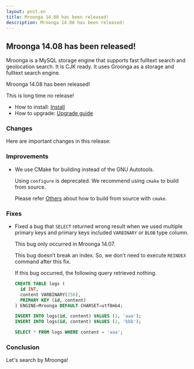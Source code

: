 ```yaml
---
layout: post.en
title: Mroonga 14.08 has been released!
description: Mroonga 14.08 has been released!
---
```


## Mroonga 14.08 has been released!

Mroonga is a MySQL storage engine that supports fast fulltext search
and geolocation search. It is CJK ready. It uses Groonga as a storage
and fulltext search engine.

Mroonga 14.08 has been released!

This is long time no release!

* How to install: [Install](/docs/install.html)
* How to upgrade: [Upgrade guide](/docs/upgrade.html)

### Changes

Here are important changes in this release:

### Improvements

* We use CMake for building instead of the GNU Autotools.

  Using `configure` is deprecated. We recommend using `cmake` to build from source.

  Please refer [Others](/docs/install/others.html) about how to build from source with `cmake`.

### Fixes

* Fixed a bug that `SELECT` returned wrong result when we used multiple primary keys and primary keys included `VARBINARY` or `BLOB` type column.

  This bug only occurred in Mroonga 14.07.

  This bug doesn’t break an index. So, we don’t need to execute `REINDEX` command after this fix.

  If this bug occurred, the following query retrieved nothing.

  ```sql
  CREATE TABLE logs (
    id INT,
    content VARBINARY(256),
    PRIMARY KEY (id, content)
  ) ENGINE=Mroonga DEFAULT CHARSET=utf8mb4;

  INSERT INTO logs(id, content) VALUES (1, 'aaa');
  INSERT INTO logs(id, content) VALUES (2, 'bbb');

  SELECT * FROM logs WHERE content = 'aaa';
  ```

### Conclusion

Let's search by Mroonga!
